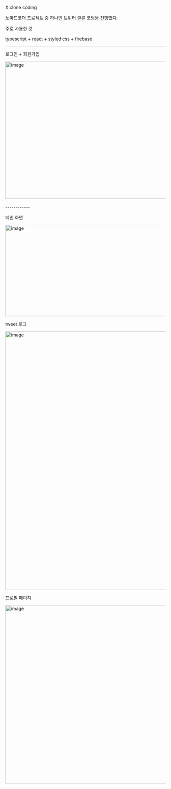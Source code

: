 X clone coding

노마드코더 프로젝트 중 하나인 트위터 클론 코딩을 진행했다.

주로 사용한 것

typescript + react + styled css + firebase

-----------

로그인 + 회원가입

<img width="590" height="432" alt="image" src="https://github.com/user-attachments/assets/699b488f-f72b-4c34-ac34-96b454f2efc4" />
<br/>
<br/>
------------


메인 화면

<img width="867" height="287" alt="image" src="https://github.com/user-attachments/assets/2d6cd1a3-c4e6-4b3a-87b7-ba61fa3a7b33" />


tweet 로그

<img width="918" height="813" alt="image" src="https://github.com/user-attachments/assets/fc207fff-5c91-46ef-b98f-014e787fbd7a" />


프로필 페이지

<img width="930" height="561" alt="image" src="https://github.com/user-attachments/assets/ec304ac9-0099-4646-80d4-0c55753b3067" />

